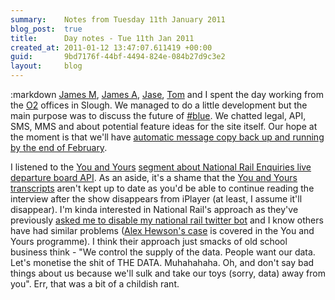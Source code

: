 ```yaml
---
summary:    Notes from Tuesday 11th January 2011
blog_post:  true
title:      Day notes - Tue 11th Jan 2011
created_at: 2011-01-12 13:47:07.611419 +00:00
guid:       9bd7176f-44bf-4494-824e-084b27d9c3e2
layout:     blog
---
```

:markdown
  [James M](http://jamesmead.org/), [James A](http://interblah.net/), [Jase](http://jasoncale.com/), [Tom](http://tomafro.net/) and I spent the day working from the [O2](http://www.o2.co.uk/) offices in Slough.  We managed to do a little development but the main purpose was to discuss the future of [#blue](https://hashblue.com/).  We chatted legal, API, SMS, MMS and about potential feature ideas for the site itself.  Our hope at the moment is that we'll have [automatic message copy back up and running by the end of February](http://blog.hashblue.com/post/2639180365/message-backup-progress).

  I listened to the [You and Yours](http://www.bbc.co.uk/radio4/features/you-and-yours/) [segment about National Rail Enquiries live departure board API](http://www.bbc.co.uk/programmes/p00d4n2l).  As an aside, it's a shame that the [You and Yours transcripts](http://www.bbc.co.uk/radio4/youandyours/transcripts_index.shtml) aren't kept up to date as you'd be able to continue reading the interview after the show disappears from iPlayer (at least, I assume it'll disappear).  I'm kinda interested in National Rail's approach as they've previously [asked me to disable my national rail twitter bot](http://chrisroos.co.uk/blog/2009-01-31-turning-off-my-national-rail-twitter-bot) and I know others have had similar problems ([Alex Hewson's case](http://mocko.org.uk/b/2010/10/29/national-rail-have-killed-my-train-times-app/) is covered in the You and Yours programme).  I think their approach just smacks of old school business think - "We control the supply of the data.  People want our data.  Let's monetise the shit of THE DATA.  Muhahahaha.  Oh, and don't say bad things about us because we'll sulk and take our toys (sorry, data) away from you".  Err, that was a bit of a childish rant.
